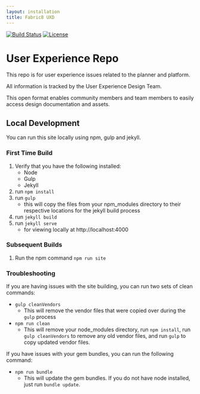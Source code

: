 ```yaml
---
layout: installation
title: Fabric8 UXD
---
```


[![Build Status](https://travis-ci.org/fabric8io/fabric8-ux.svg?branch=master)](https://travis-ci.org/fabric8io/fabric8-ux) [![License](https://img.shields.io/badge/License-Apache%202.0-blue.svg)](https://opensource.org/licenses/Apache-2.0)

# User Experience Repo

This repo is for user experience issues related to the planner and platform.

All information is tracked by the User Experience Design Team.

This open format enables community members and team members to easily access design documentation and assets.

## Local Development
You can run this site locally using npm, gulp and jekyll. 

### First Time Build
1. Verify that you have the following installed:
    - Node
    - Gulp
    - Jekyll
2. run `npm install`
3. run `gulp`
    - this will copy the files from your 
    npm_modules directory to their respective 
    locations for the jekyll build process
4. run `jekyll build`
5. run `jekyll serve`
    - for viewing locally at http://localhost:4000

### Subsequent Builds
1. Run the npm command `npm run site`

### Troubleshooting
If you are having issues with the site building, you can run two sets of clean commands:

- `gulp cleanVendors`
    - This will remove the vendor files that were copied over during the `gulp` process
- `npm run clean`
    - This will remove your node_modules directory, run `npm install`, run `gulp cleanVendors` to remove any old vendor files, and run `gulp` to copy updated vendor files.

If you have issues with your gem bundles, you can run the following command:
- `npm run bundle`
    - This will update the gem bundles. If you do not have node installed, just run `bundle update`.